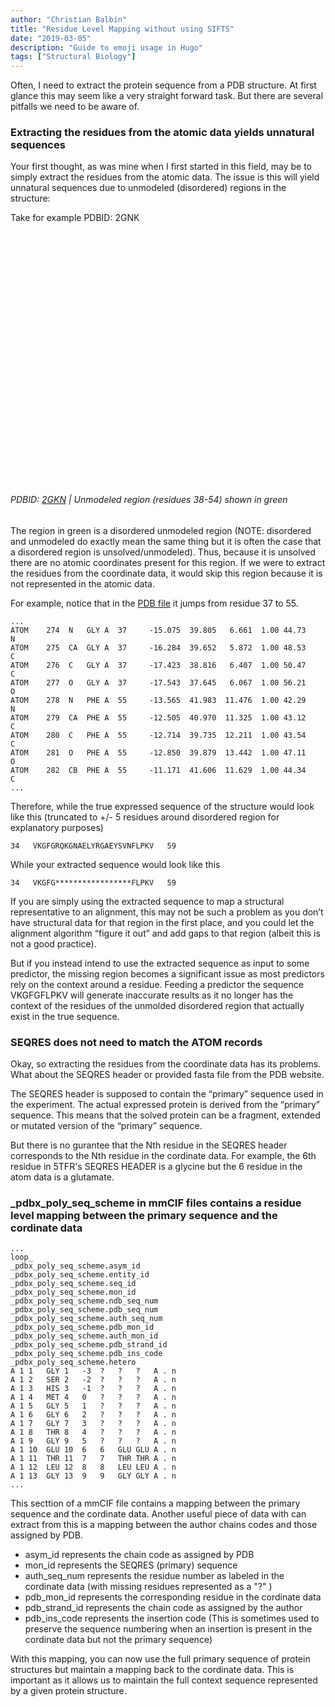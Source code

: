 ```yaml
---
author: "Christian Balbin"
title: "Residue Level Mapping without using SIFTS"
date: "2019-03-05"
description: "Guide to emoji usage in Hugo"
tags: ["Structural Biology"]
---
```


Often, I need to extract the protein sequence from a PDB structure. At first glance this may seem like a very straight forward task. But there are several pitfalls we need to be aware of.

### Extracting the residues from the atomic data yields unnatural sequences 

Your first thought, as was mine when I first started in this field, may be to simply extract the residues from the atomic data. The issue is this will yield unnatural sequences due to unmodeled (disordered) regions in the structure:

Take for example PDBID: 2GNK

  <script src="/ngl.js"></script>
  <script>
    document.addEventListener("DOMContentLoaded", function () 
        {



        if (body.classList.contains('colorscheme-dark'))
        {
            var backgroundColor= "#212121"
        } else {
            var backgroundColor= "#fafafa"
        }



        var stage = new NGL.Stage("viewport", { backgroundColor: backgroundColor });

        window.addEventListener("resize", function (event) 
            {
            stage.handleResize();
            }, false);


        darkModeToggle.addEventListener('click', () => {
        
            if (body.classList.contains('colorscheme-dark'))
            {
                stage.setParameters( { backgroundColor:"#212121"});
            } else {
                stage.setParameters( { backgroundColor:"#fafafa"});
            }

        });
        

        stage.loadFile("/2GNK.cif").then(function (o) 
            {
            o.addRepresentation("cartoon")
            o.addRepresentation("distance", {atomPair: [["37.CA","55.CA"]], color: "green",})
            o.autoView()
            });
    
        });



  </script>
  <div id="viewport" style="height:400px;"></div>

###### PDBID: [2GKN](https://www.rcsb.org/structure/2GNK) | Unmodeled region (residues 38-54) shown in green

The region in green is a disordered unmodeled region (NOTE: disordered and unmodeled do exactly mean the same thing but it is often the case that a disordered region is unsolved/unmodeled). Thus, because it is unsolved there are no atomic coordinates present for this region. If we were to extract the residues from the coordinate data, it would skip this region because it is not represented in the atomic data.

For example, notice that in the [PDB file](https://files.rcsb.org/view/2GNK.pdb) it jumps from residue 37 to 55.
```text
...
ATOM    274  N   GLY A  37     -15.075  39.805   6.661  1.00 44.73           N  
ATOM    275  CA  GLY A  37     -16.284  39.652   5.872  1.00 48.53           C  
ATOM    276  C   GLY A  37     -17.423  38.816   6.407  1.00 50.47           C  
ATOM    277  O   GLY A  37     -17.543  37.645   6.067  1.00 56.21           O  
ATOM    278  N   PHE A  55     -13.565  41.983  11.476  1.00 42.29           N  
ATOM    279  CA  PHE A  55     -12.505  40.970  11.325  1.00 43.12           C  
ATOM    280  C   PHE A  55     -12.714  39.735  12.211  1.00 43.54           C  
ATOM    281  O   PHE A  55     -12.850  39.879  13.442  1.00 47.11           O  
ATOM    282  CB  PHE A  55     -11.171  41.606  11.629  1.00 44.34           C  
...
```

Therefore, while the true expressed sequence of the structure would look like this (truncated to +/- 5 residues around disordered region for explanatory purposes)
```text
34   VKGFGRQKGNAELYRGAEYSVNFLPKV   59
```


While your extracted sequence would look like this
```text
34   VKGFG*****************FLPKV   59
```

If you are simply using the extracted sequence to map a structural representative to an alignment, this may not be such a problem as you don’t have structural data for that region in the first place, and you could let the alignment algorithm “figure it out” and add gaps to that region (albeit this is not a good practice).

But if you instead intend to use the extracted sequence as input to some predictor, the missing region becomes a significant issue as most predictors rely on the context around a residue. Feeding a predictor the sequence VKGFGFLPKV will generate inaccurate results as it no longer has the context of the residues of the unmolded disordered region that actually exist in the true sequence.

### SEQRES does not need to match the ATOM records 

Okay, so extracting the residues from the coordinate data has its problems. What about the SEQRES header or provided fasta file from the PDB website.


The SEQRES header is supposed to contain the “primary” sequence used in the experiment. The actual expressed protein is derived from the “primary” sequence. This means that the solved protein can be a fragment, extended or mutated version of the “primary” sequence.

But there is no gurantee that the Nth residue in the SEQRES header corresponds to the Nth residue in the cordinate data.
For example, the 6th residue in 5TFR's SEQRES HEADER is a glycine but the 6 residue in the atom data is a glutamate.



### _pdbx_poly_seq_scheme in mmCIF files contains a residue level mapping between the primary sequence and the cordinate data

```text
...
loop_
_pdbx_poly_seq_scheme.asym_id 
_pdbx_poly_seq_scheme.entity_id 
_pdbx_poly_seq_scheme.seq_id 
_pdbx_poly_seq_scheme.mon_id 
_pdbx_poly_seq_scheme.ndb_seq_num 
_pdbx_poly_seq_scheme.pdb_seq_num 
_pdbx_poly_seq_scheme.auth_seq_num 
_pdbx_poly_seq_scheme.pdb_mon_id 
_pdbx_poly_seq_scheme.auth_mon_id 
_pdbx_poly_seq_scheme.pdb_strand_id 
_pdbx_poly_seq_scheme.pdb_ins_code 
_pdbx_poly_seq_scheme.hetero 
A 1 1   GLY 1   -3  ?   ?   ?   A . n 
A 1 2   SER 2   -2  ?   ?   ?   A . n 
A 1 3   HIS 3   -1  ?   ?   ?   A . n 
A 1 4   MET 4   0   ?   ?   ?   A . n 
A 1 5   GLY 5   1   ?   ?   ?   A . n 
A 1 6   GLY 6   2   ?   ?   ?   A . n 
A 1 7   GLY 7   3   ?   ?   ?   A . n 
A 1 8   THR 8   4   ?   ?   ?   A . n 
A 1 9   GLY 9   5   ?   ?   ?   A . n 
A 1 10  GLU 10  6   6   GLU GLU A . n 
A 1 11  THR 11  7   7   THR THR A . n 
A 1 12  LEU 12  8   8   LEU LEU A . n 
A 1 13  GLY 13  9   9   GLY GLY A . n 
...
```


This secttion of a mmCIF file contains a mapping between the primary sequence and the cordinate data. Another useful piece of data with can extract from this is a mapping between the author chains codes and those assigned by PDB.

- asym_id represents the chain code as assigned by PDB
- mon_id represents the SEQRES (primary) sequence
- auth_seq_num represents the residue number as labeled in the cordinate data (with missing residues represented as a "?" )
- pdb_mon_id represents the corresponding residue in the cordinate data
- pdb_strand_id represents the chain code as assigned by the author
- pdb_ins_code represents the insertion code (This is sometimes used to preserve the sequence numbering when an insertion is present in the cordinate data but not the primary sequence)

With this mapping, you can now use the full primary sequence of protein structures but maintain a mapping back to the cordinate data. This is important as it allows us to maintain the full context sequence represented by a given protein structure.

 <!-- This is useful because you may build an alignment inlcluding the seqeuence of the PDB structure, and then you can use that structure as a structural representative for sites in the alignments. -->


<!-- Extracting the sequence that composes a PDB structure is not so simple though. The SEQRES header does not correspond 1:1 to the residues in the structure. You can extract the amino acids that build up the structure but now you may be left with a sequence that is missing regions because they were not solved (disordered) in the structure. If you are only extracted the sequence for use as a structural representative in an alignment, this may not be such a problem as usually the alignment algorithm will “figure it out” and add gaps in those missing regions. But if you intend to use the extracted sequence to benchmark predictors, the missing regions may be an issue, because the extracted sequence does not represent a true biological sequence due to the missing regions. -->